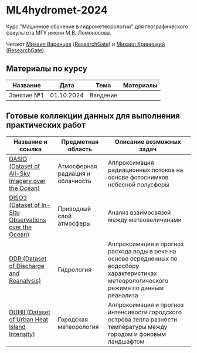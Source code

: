 # ML4hydromet-2024

Курс "Машинное обучение в гидрометеорологии" для географического факультета МГУ имени М.В. Ломоносова.  

Читают [Михаил Варенцов](https://istina.msu.ru/workers-beta/10689047/) ([ResearchGate](https://www.researchgate.net/profile/Mikhail-Varentsov-2)) и [Михаил Криницкий](https://sail.ocean.ru/staff/mikhail-krinitskiy) ([ResearchGate](https://www.researchgate.net/profile/Mikhail-Krinitskiy)).

## Материалы по курсу

| Название | Дата | Тема | Материалы |
| ----- | ---- | ----- | ------- |
| Занятие №1 | 01.10.2024 | Введение ||

## Готовые коллекции данных для выполнения практических работ

| Название и ссылка| Предметная область | Описание возможных задач|
| ----- | ---- | ----- | 
| [DASIO (Dataset of All-Sky Imagery over the Ocean)](https://github.com/mvarentsov/ML4hydromet-2024/blob/main/DASIO-dataset-description.md) |Атмосферная радиация и облачность| Аппроксимация радиационных потоков на основе фотоснимков небесной полусферы
| [DISO3 (Dataset of In-Situ Observations over the Ocean)](https://github.com/mvarentsov/ML4hydromet-2024/blob/main/DISO3-dataset-description.md) |Приводный слой атмосферы| Анализ взаимосвязей между метеовеличинами
| [DDR (Dataset of Discharge and Reanalysis)]()|Гидрология|Аппроксимация и прогноз расхода воды в реке на основе осредненных по водосбору характеристиках метеорологического режима по данным реанализа
| [DUHII (Dataset of Urban Heat Island Intensity)]()|Городская метеорология|Аппроксимация и прогноз интенсивости городского острова тепла разности температуры между городом и фоновым ландшафтом|





